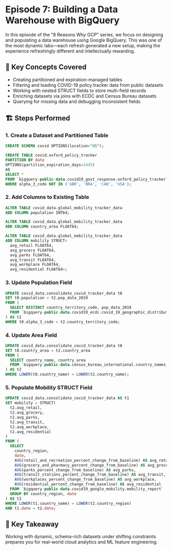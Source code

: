 # Episode 7: Building a Data Warehouse with BigQuery

In this episode of the "8 Reasons Why GCP" series, we focus on designing and populating a data warehouse using Google BigQuery. This was one of the most dynamic labs—each refresh generated a new setup, making the experience refreshingly different and intellectually rewarding.

## 🧠 Key Concepts Covered
- Creating partitioned and expiration-managed tables
- Filtering and loading COVID-19 policy tracker data from public datasets
- Working with nested STRUCT fields to store multi-field records
- Enriching datasets via joins with ECDC and Census Bureau datasets
- Querying for missing data and debugging inconsistent fields

## 🏗️ Steps Performed

### 1. Create a Dataset and Partitioned Table
```sql
CREATE SCHEMA covid OPTIONS(location="US");

CREATE TABLE covid.oxford_policy_tracker
PARTITION BY date
OPTIONS(partition_expiration_days=1445)
AS
SELECT * 
FROM `bigquery-public-data.covid19_govt_response.oxford_policy_tracker`
WHERE alpha_3_code NOT IN ('GBR', 'BRA', 'CAN', 'USA');
```

### 2. Add Columns to Existing Table
```sql
ALTER TABLE covid_data.global_mobility_tracker_data
ADD COLUMN population INT64;

ALTER TABLE covid_data.global_mobility_tracker_data
ADD COLUMN country_area FLOAT64;

ALTER TABLE covid_data.global_mobility_tracker_data
ADD COLUMN mobility STRUCT<
  avg_retail FLOAT64,
  avg_grocery FLOAT64,
  avg_parks FLOAT64,
  avg_transit FLOAT64,
  avg_workplace FLOAT64,
  avg_residential FLOAT64>;
```

### 3. Update Population Field
```sql
UPDATE covid_data.consolidate_covid_tracker_data t0
SET t0.population = t2.pop_data_2019
FROM (
  SELECT DISTINCT country_territory_code, pop_data_2019
  FROM `bigquery-public-data.covid19_ecdc.covid_19_geographic_distribution_worldwide`
) AS t2
WHERE t0.alpha_3_code = t2.country_territory_code;
```

### 4. Update Area Field
```sql
UPDATE covid_data.consolidate_covid_tracker_data t0
SET t0.country_area = t2.country_area
FROM (
  SELECT country_name, country_area
  FROM `bigquery-public-data.census_bureau_international.country_names_area`
) AS t2
WHERE LOWER(t0.country_name) = LOWER(t2.country_name);
```

### 5. Populate Mobility STRUCT Field
```sql
UPDATE covid_data.consolidate_covid_tracker_data AS t1
SET mobility = STRUCT(
  t2.avg_retail,
  t2.avg_grocery,
  t2.avg_parks,
  t2.avg_transit,
  t2.avg_workplace,
  t2.avg_residential
)
FROM (
  SELECT
    country_region,
    date,
    AVG(retail_and_recreation_percent_change_from_baseline) AS avg_retail,
    AVG(grocery_and_pharmacy_percent_change_from_baseline) AS avg_grocery,
    AVG(parks_percent_change_from_baseline) AS avg_parks,
    AVG(transit_stations_percent_change_from_baseline) AS avg_transit,
    AVG(workplaces_percent_change_from_baseline) AS avg_workplace,
    AVG(residential_percent_change_from_baseline) AS avg_residential
  FROM `bigquery-public-data.covid19_google_mobility.mobility_report`
  GROUP BY country_region, date
) AS t2
WHERE LOWER(t1.country_name) = LOWER(t2.country_region)
AND t1.date = t2.date;
```

## 📌 Key Takeaway
Working with dynamic, schema-rich datasets under shifting constraints prepares you for real-world cloud analytics and ML feature engineering.

